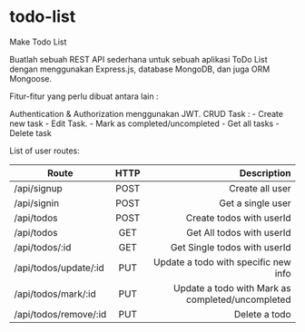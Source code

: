 # todo-list
Make Todo List

Buatlah sebuah REST API sederhana untuk sebuah aplikasi ToDo List dengan menggunakan Express.js, database MongoDB, dan juga ORM Mongoose.

Fitur-fitur yang perlu dibuat antara lain :

  Authentication & Authorization menggunakan JWT.
  CRUD Task :
    - Create new task
    - Edit Task.
    - Mark as completed/uncompleted
    - Get all tasks
    - Delete task


List of user routes:

| Route                       | HTTP           | Description                                 |
| ----------------------------|:--------------:| -------------------------------------------:|
| /api/signup                 |      POST      |    Create all user                          |
| /api/signin                 |      POST      |    Get a single user                        |
| /api/todos                  |      POST      |    Create todos with userId                 |
| /api/todos                  |      GET       |    Get All todos with userId                |
| /api/todos/:id              |      GET       |    Get Single todos with userId             |
| /api/todos/update/:id       |      PUT       |    Update a todo with specific new info     |
| /api/todos/mark/:id         |      PUT       |    Update a todo with Mark as completed/uncompleted |
| /api/todos/remove/:id       |      PUT       |    Delete a todo                            |